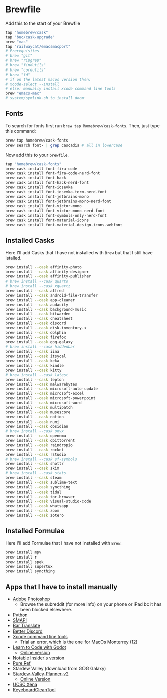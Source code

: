 # Brewfile

Add this to the start of your Brewfile

```sh
tap "homebrew/cask"
tap "buo/cask-upgrade"
brew "mas"
tap "railwaycat/emacsmacport"
# Prerequisites
# brew "git" 
# brew "ripgrep" 
# brew "findutils" 
# brew "coreutils" 
# brew "fd"
# if on the latest macos version then:
# xcode-select --install
# else: manually install xcode command line tools 
brew "emacs-mac" 
# system/symlink.sh to install doom
```

## Fonts

To search for fonts first run `brew tap homebrew/cask-fonts`. Then, just type this command:

```sh
brew tap homebrew/cask-fonts
brew search font- | grep cascadia # all in lowercase
```

Now add this to your `brewfile`.

```sh
tap "homebrew/cask-fonts"
brew cask install font-fira-code
brew cask install font-fira-code-nerd-font
brew cask install font-hack
brew cask install font-hack-nerd-font
brew cask install font-iosevka
brew cask install font-iosevka-term-nerd-font
brew cask install font-jetbrains-mono
brew cask install font-jetbrains-mono-nerd-font
brew cask install font-victor-mono
brew cask install font-victor-mono-nerd-font
brew cask install font-symbols-only-nerd-font
brew cask install font-material-icons
brew cask install font-material-design-icons-webfont
```

## Installed Casks

Here I'll add Casks that I have not installed with `Brew` but that I still have istalled.

```sh
brew install --cask affinity-photo
brew install --cask affinity-designer
brew install --cask affinity-publisher
# brew install --cask quarto
# brew install --cask xquartz
brew install --cask alfred
brew install --cask android-file-transfer
brew install --cask app-cleaner
brew install --cask audacity
brew install --cask background-music
brew install --cask bitwarden
brew install --cask cheatsheet
brew install --cask discord
brew install --cask disk-inventory-x
brew install --cask dolphin
brew install --cask firefox
brew install --cask gog-galaxy
# brew install --cask hiddenbar
brew install --cask iina
brew install --cask itsycal
brew install --cask keka
brew install --cask kindle
brew install --cask kitty
# brew install --cask latest
brew install --cask lepton
brew install --cask malwarebytes
brew install --cask microsoft-auto-update
brew install --cask microsoft-excel
brew install --cask microsoft-powerpoint
brew install --cask microsoft-word
brew install --cask multipatch
brew install --cask musescore
brew install --cask notion
brew install --cask numi
brew install --cask obsidian
# brew install --cask onyx
brew install --cask openemu
brew install --cask qbittorrent
brew install --cask raindropio
brew install --cask rocket
brew install --cask rstudio
# brew install --cask sf-symbols
brew install --cask shottr
brew install --cask skim
# brew install --cask stats
brew install --cask steam
brew install --cask sublime-text
brew install --cask syncthing
brew install --cask tidal
brew install --cask tor-browser
brew install --cask visual-studio-code
brew install --cask whatsapp
brew install --cask zoom
brew install --cask zotero
```

## Installed Formulae

Here I'll add Formulae that I have not installed with `Brew`.

```sh
brew install mpv
brew install r
brew install spek
brew install supertux
brew install syncthing
```

## Apps that I have to install manually

- [Adobe Photoshop](https://appnee.com/adobe-zii/#more-1670)
	- Browse the subreddit (for more info) on your phone or iPad bc it has been blocked elsewhere.
- [Python](https://www.python.org/)
- [SMAPI](https://smapi.io/)
- [Bar Translate](https://github.com/ThijmenDam/BarTranslate)
- [Better Discord](https://github.com/BetterDiscord/BetterDiscord)
- [Xcode command line tools](https://developer.apple.com/download/all/?q=xcode)
	- Trial an error, which is the one for MacOs Monterrey (12)
- [Learn to Code with Godot](https://gdquest.itch.io/learn-godot-gdscript)
	- [Online version](https://gdquest.github.io/learn-gdscript/)
- [Notable Insider's version](https://github.com/notable/notable-insiders)
- [Pure Ref](https://www.pureref.com/download.php?forcePlatform=mac)
- Stardew Valley (download from GOG Galaxy)
- [Stardew-Valley-Planner-v2](https://www.nexusmods.com/stardewvalley/mods/3787/)
	- [Online Version](https://stardew.info/)
- [UCSC Xena](https://xenabrowser.net/)
- [KeyeboardCleanTool](https://folivora.ai/keyboardcleantool)
